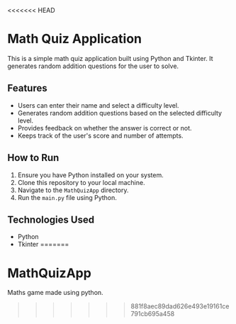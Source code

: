 <<<<<<< HEAD
# Math Quiz Application

This is a simple math quiz application built using Python and Tkinter. It generates random addition questions for the user to solve.

## Features

- Users can enter their name and select a difficulty level.
- Generates random addition questions based on the selected difficulty level.
- Provides feedback on whether the answer is correct or not.
- Keeps track of the user's score and number of attempts.

## How to Run

1. Ensure you have Python installed on your system.
2. Clone this repository to your local machine.
3. Navigate to the `MathQuizApp` directory.
4. Run the `main.py` file using Python.

## Technologies Used

- Python
- Tkinter
=======
# MathQuizApp
Maths game made using python.
>>>>>>> 881f8aec89dad626e493e19161ce791cb695a458
